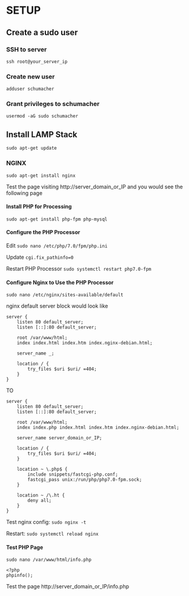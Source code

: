 # SETUP

## Create a sudo user

### SSH to server

`ssh root@your_server_ip`

### Create new user

`adduser schumacher`

### Grant privileges to schumacher

`usermod -aG sudo schumacher`

## Install LAMP Stack

`sudo apt-get update`


### NGINX

`sudo apt-get install nginx`

Test the page visiting http://server_domain_or_IP and you would see the following page

#### Install PHP for Processing

`sudo apt-get install php-fpm php-mysql`

#### Configure the PHP Processor

Edit `sudo nano /etc/php/7.0/fpm/php.ini`

Update `cgi.fix_pathinfo=0`

Restart PHP Processor `sudo systemctl restart php7.0-fpm`

#### Configure Nginx to Use the PHP Processor

`sudo nano /etc/nginx/sites-available/default`

nginx default server block would look like

```
server {
    listen 80 default_server;
    listen [::]:80 default_server;

    root /var/www/html;
    index index.html index.htm index.nginx-debian.html;

    server_name _;

    location / {
        try_files $uri $uri/ =404;
    }
}
```

TO

```
server {
    listen 80 default_server;
    listen [::]:80 default_server;

    root /var/www/html;
    index index.php index.html index.htm index.nginx-debian.html;

    server_name server_domain_or_IP;

    location / {
        try_files $uri $uri/ =404;
    }

    location ~ \.php$ {
        include snippets/fastcgi-php.conf;
        fastcgi_pass unix:/run/php/php7.0-fpm.sock;
    }

    location ~ /\.ht {
        deny all;
    }
}
```

Test nginx config: `sudo nginx -t`

Restart: `sudo systemctl reload nginx`

#### Test PHP Page

`sudo nano /var/www/html/info.php`

```
<?php
phpinfo();
```

Test the page http://server_domain_or_IP/info.php

